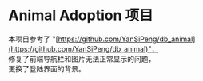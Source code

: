 # Animal Adoption 项目

本项目参考了 "[https://github.com/YanSiPeng/db_animal](https://github.com/YanSiPeng/db_animal)"，  
修复了前端导航栏和图片无法正常显示的问题，  
更换了登陆界面的背景。

